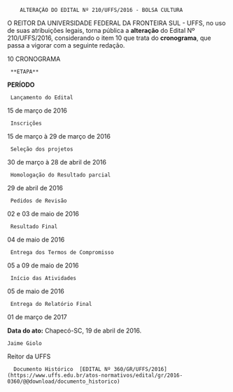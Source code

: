         ALTERAÇÃO DO EDITAL Nº 210/UFFS/2016 - BOLSA CULTURA  

O REITOR DA UNIVERSIDADE FEDERAL DA FRONTEIRA SUL - UFFS, no uso de suas atribuições legais, torna pública a **alteração** do Edital Nº 210/UFFS/2016, considerando o item 10 que trata do **cronograma**, que passa a vigorar com a seguinte redação.

 10 CRONOGRAMA

     **ETAPA**

   **PERÍODO**

     Lançamento do Edital

   15 de março de 2016

     Inscrições

   15 de março à 29 de março de 2016

     Seleção dos projetos

   30 de março à 28 de abril de 2016

     Homologação do Resultado parcial

   29 de abril de 2016

     Pedidos de Revisão

   02 e 03 de maio de 2016

     Resultado Final

   04 de maio de 2016

     Entrega dos Termos de Compromisso

   05 a 09 de maio de 2016

     Início das Atividades

   05 de maio de 2016

     Entrega do Relatório Final

   01 de março de 2017

      

   **Data do ato:** Chapecó-SC, 19 de abril de 2016.   
 

    Jaime Giolo   
 Reitor da UFFS 

      Documento Histórico  [EDITAL Nº 360/GR/UFFS/2016](https://www.uffs.edu.br/atos-normativos/edital/gr/2016-0360/@@download/documento_historico)     
      